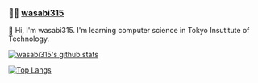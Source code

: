 ### :man_technologist: [wasabi315](https://wasabi315.github.io)
👋 Hi, I'm wasabi315. I'm learning computer science in Tokyo Insutitute of Technology.

[![wasabi315's github stats](https://github-readme-stats.vercel.app/api?username=wasabi315&count_private=true&show_icons=true&theme=nord)](https://github.com/wasabi315)

[![Top Langs](https://github-readme-stats.vercel.app/api/top-langs/?username=wasabi315&layout=compact&exclude_repo=dotfiles,wasabi315.github.io)](https://github.com/anuraghazra/github-readme-stats)

<!--
**wasabi315/wasabi315** is a ✨ _special_ ✨ repository because its `README.md` (this file) appears on your GitHub profile.

Here are some ideas to get you started:

- 🔭 I’m currently working on ...
- 🌱 I’m currently learning ...
- 👯 I’m looking to collaborate on ...
- 🤔 I’m looking for help with ...
- 💬 Ask me about ...
- 📫 How to reach me: ...
- 😄 Pronouns: ...
- ⚡ Fun fact: ...
-->
